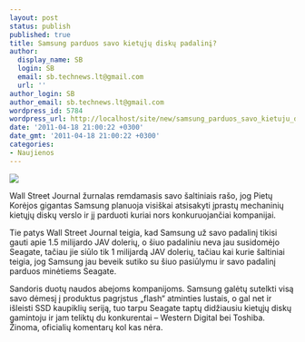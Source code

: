 ```yaml
---
layout: post
status: publish
published: true
title: Samsung parduos savo kietųjų diskų padalinį?
author:
  display_name: SB
  login: SB
  email: sb.technews.lt@gmail.com
  url: ''
author_login: SB
author_email: sb.technews.lt@gmail.com
wordpress_id: 5784
wordpress_url: http://localhost/site/new/samsung_parduos_savo_kietuju_disku_padalini/
date: '2011-04-18 21:00:22 +0300'
date_gmt: '2011-04-18 21:00:22 +0300'
categories:
- Naujienos
---
```

<div class="imgright"><img src="http://technews.lt/upload/SamsungF1HardDrive.jpg"  /></div>
<p>Wall Street Journal žurnalas remdamasis savo šaltiniais rašo, jog Pietų Korėjos gigantas Samsung planuoja visiškai atsisakyti įprastų mechaninių kietųjų diskų verslo ir jį parduoti kuriai nors konkuruojančiai kompanijai.</p>
<p>Tie patys Wall Street Journal teigia, kad Samsung už savo padalinį tikisi gauti apie 1.5 milijardo JAV dolerių, o šiuo padaliniu neva jau susidomėjo Seagate, tačiau jie siūlo tik 1 milijardą JAV dolerių, tačiau kai kurie šaltiniai teigia, jog Samsung jau beveik sutiko su šiuo pasiūlymu ir savo padalinį parduos minėtiems Seagate.</p>
<p>Sandoris duotų naudos abejoms kompanijoms. Samsung galėtų sutelkti visą savo dėmesį į produktus pagrįstus „flash“ atminties lustais, o gal net ir išleisti SSD kaupiklių seriją, tuo tarpu Seagate taptų didžiausiu kietųjų diskų gamintoju ir jam teliktų du konkurentai – Western Digital bei Toshiba. Žinoma, oficialių komentarų kol kas nėra.<br /></p>

